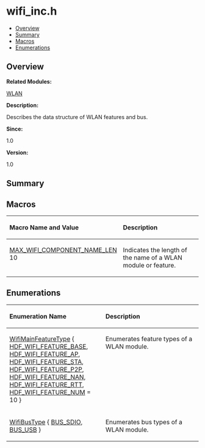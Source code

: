 # wifi\_inc.h<a name="ZH-CN_TOPIC_0000001054479551"></a>

-   [Overview](#section187767452165630)
-   [Summary](#section782096456165630)
-   [Macros](#define-members)
-   [Enumerations](#enum-members)

## **Overview**<a name="section187767452165630"></a>

**Related Modules:**

[WLAN](WLAN.md)

**Description:**

Describes the data structure of WLAN features and bus. 

**Since:**

1.0

**Version:**

1.0

## **Summary**<a name="section782096456165630"></a>

## Macros<a name="define-members"></a>

<a name="table375581030165630"></a>
<table><thead align="left"><tr id="row1334158099165630"><th class="cellrowborder" valign="top" width="50%" id="mcps1.1.3.1.1"><p id="p2080336546165630"><a name="p2080336546165630"></a><a name="p2080336546165630"></a>Macro Name and Value</p>
</th>
<th class="cellrowborder" valign="top" width="50%" id="mcps1.1.3.1.2"><p id="p1208054631165630"><a name="p1208054631165630"></a><a name="p1208054631165630"></a>Description</p>
</th>
</tr>
</thead>
<tbody><tr id="row1461470586165630"><td class="cellrowborder" valign="top" width="50%" headers="mcps1.1.3.1.1 "><p id="p19804352165630"><a name="p19804352165630"></a><a name="p19804352165630"></a><a href="WLAN.md#gaf460a45a5e365279ca6bc5b3e8750542">MAX_WIFI_COMPONENT_NAME_LEN</a>   10</p>
</td>
<td class="cellrowborder" valign="top" width="50%" headers="mcps1.1.3.1.2 "><p id="p537000394165630"><a name="p537000394165630"></a><a name="p537000394165630"></a>Indicates the length of the name of a WLAN module or feature. </p>
</td>
</tr>
</tbody>
</table>

## Enumerations<a name="enum-members"></a>

<a name="table1026751192165630"></a>
<table><thead align="left"><tr id="row270779570165630"><th class="cellrowborder" valign="top" width="50%" id="mcps1.1.3.1.1"><p id="p354378120165630"><a name="p354378120165630"></a><a name="p354378120165630"></a>Enumeration Name</p>
</th>
<th class="cellrowborder" valign="top" width="50%" id="mcps1.1.3.1.2"><p id="p1947554022165630"><a name="p1947554022165630"></a><a name="p1947554022165630"></a>Description</p>
</th>
</tr>
</thead>
<tbody><tr id="row1447419022165630"><td class="cellrowborder" valign="top" width="50%" headers="mcps1.1.3.1.1 "><p id="p1373519624165630"><a name="p1373519624165630"></a><a name="p1373519624165630"></a><a href="WLAN.md#gaec03ba36d71cc2d5f3209bc24aa6ee10">WifiMainFeatureType</a> {   <a href="WLAN.md#ggaec03ba36d71cc2d5f3209bc24aa6ee10a038fb1847d290b75b15949b6471b46ad">HDF_WIFI_FEATURE_BASE</a>, <a href="WLAN.md#ggaec03ba36d71cc2d5f3209bc24aa6ee10aaec6c1686d47187e64fd108e0e797133">HDF_WIFI_FEATURE_AP</a>, <a href="WLAN.md#ggaec03ba36d71cc2d5f3209bc24aa6ee10a0e814bd1cfc59a253cc575d3548a9d4e">HDF_WIFI_FEATURE_STA</a>, <a href="WLAN.md#ggaec03ba36d71cc2d5f3209bc24aa6ee10a8e87c1727fa86bf92ee05cad85e7f872">HDF_WIFI_FEATURE_P2P</a>,   <a href="WLAN.md#ggaec03ba36d71cc2d5f3209bc24aa6ee10ae30b51638bc2c2fb739b3ddec6c5b92b">HDF_WIFI_FEATURE_NAN</a>, <a href="WLAN.md#ggaec03ba36d71cc2d5f3209bc24aa6ee10ac12422e335003fbd392bff47c53c0352">HDF_WIFI_FEATURE_RTT</a>, <a href="WLAN.md#ggaec03ba36d71cc2d5f3209bc24aa6ee10a28ff5971d579c1754e03a5f79a0c9e6f">HDF_WIFI_FEATURE_NUM</a> = 10 }</p>
</td>
<td class="cellrowborder" valign="top" width="50%" headers="mcps1.1.3.1.2 "><p id="p1215753174165630"><a name="p1215753174165630"></a><a name="p1215753174165630"></a>Enumerates feature types of a WLAN module. </p>
</td>
</tr>
<tr id="row1795348969165630"><td class="cellrowborder" valign="top" width="50%" headers="mcps1.1.3.1.1 "><p id="p1303961037165630"><a name="p1303961037165630"></a><a name="p1303961037165630"></a><a href="WLAN.md#ga1c5537e64f05b5e91b951ddeb66d4261">WifiBusType</a> { <a href="WLAN.md#gga1c5537e64f05b5e91b951ddeb66d4261a0eba50f5eecb33326083a82adbaa0848">BUS_SDIO</a>, <a href="WLAN.md#gga1c5537e64f05b5e91b951ddeb66d4261a2f4f9ff60278d511660c21e211133666">BUS_USB</a> }</p>
</td>
<td class="cellrowborder" valign="top" width="50%" headers="mcps1.1.3.1.2 "><p id="p283701516165630"><a name="p283701516165630"></a><a name="p283701516165630"></a>Enumerates bus types of a WLAN module. </p>
</td>
</tr>
</tbody>
</table>

